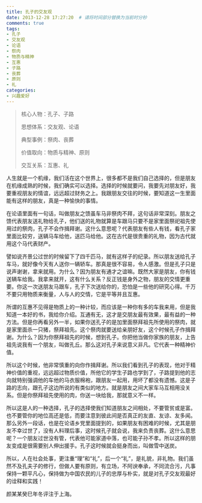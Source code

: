 ```yaml
---
title: 孔子的交友观
date: 2013-12-28 17:27:20  # 请将时间部分替换为当前时分秒
comments: true
tags:
- 孔子
- 交友观
- 论语
- 祭肉
- 物质与精神
- 互惠
- 子路
- 丧葬
- 原则
- 礼
categories:
- 兴趣爱好
---
```


> 核心人物：孔子、子路
> 
> 思想体系：交友观、论语
> 
> 典型事例：祭肉、丧葬
> 
> 价值取向：物质与精神、原则
> 
> 交互关系：互惠、礼
> 


人生就是一个机缘，我们活在这个世界上，很多都不是我们自己选择的，但是朋友在机缘成熟的时候，我们确实可以选择。选择的时候就要问，我要先对朋友好，我要重视朋友的情谊，远远超过财务之上。我跟朋友交往的时候，要知道这一生里面能有这样的朋友，真是一种愉快的事情。 

在论语里面有一句话，叫做朋友之馈虽车马非祭肉不拜，这句话非常深刻。朋友之馈代表朋友送礼物给孔子，他们送的礼物就算是车跟马只要不是家里面祭祀祖先使用过的祭肉，孔子不会作揖拜谢。这什么意思呢？代表朋友有些人有钱，看孔子家里面比较穷，送辆马车给他，送匹马给他。这在古代是很贵重的礼物，因为古代就用这个马代表财产。 

譬如说齐景公过世的时候留下了四千匹马，就有这样子的纪录。所以朋友送给孔子车马，就好像今天有人送你一辆轿车。那真是很不容易，令人感激。但是孔子只是说声谢谢，拿来就用。为什么？因为朋友有通才之谊嘛。既然大家是朋友，你有钱送辆车给我。我拿来就开，这有什么关系？反正钱是身外之物，朋友的交情更重要。你这一次送朋友马跟车，孔子下次送给你的，恐怕是一些他的研究心得。千万不要只用物质来衡量，人与人的交情，它是平等并且互惠。 

所谓的互惠不见得是物质上的一种计较，而应该是一种你有多的车我来用，但是我知道一本好的书，我给你介绍。互通有无，这才是交朋友最有效果，最有益的一种方法。但是你再看另外一半，如果你送孔子的是加里面祭拜祖先所使用的祭肉，就是家里面杀一只猪，祭拜祖先。这个祭肉就要送给亲朋好友，这个时候孔子作揖拜谢。为什么？因为你祭拜祖先的时候，想到孔子。你把他当做你家族的朋友，上告祖先说我有一个朋友，叫做孔丘。那么这对孔子来说意义非凡。它代表一种精神价值。 

所以这个时候，他非常慎重的向你作揖拜谢。所以我们看到孔子的表现，他对于精神价值的重视，远远超过物质价值，所他它的学生子路也学到了，子路提到他的志向就特别强调他的车他的马衣服棉袍，跟朋友一起用，用坏了都没有遗憾。这是子路的志向，跟孔子这边所说的有类似的地方。就是朋友之间大家车马互相用没关系。但是你祭拜祖先使用的肉，你送一块给我，那就意义不一样。 

所以这是人的一种选择，孔子的选择使我们知道朋友之间相处，不要管贫或是富。也不要管你的地位高还是低，而要注意到彼此间是否真正的友直、友谅、友多闻。那么另外一段话，也是在论语乡党里面提到的，如果朋友有困难的时候，尤其是朋友不幸过世了，没有人料理后事，这时候孔子就会说，我来负责丧葬。这什么意思呢？一个朋友过世没有管，代表他可能家道中落，也可能子孙不孝。所以这样的朋友变成是很需要别人伸出援手。孔子这时候就会挺身而出，叫做雪中送炭。 

所以，人在社会处事，更注重“理”和“礼”，后一个“礼”，是礼貌，非礼物。我们虽然不及孔夫子的修行，但做人要有原则，有立场，不阿谀奉承，不同流合污，凡事保持一颗平凡心，保持做为中国农民的儿子的忠厚与朴实，就是对孔子交友观最好的诠释和实践！ 

颜某某癸巳年冬评注于上海。  



